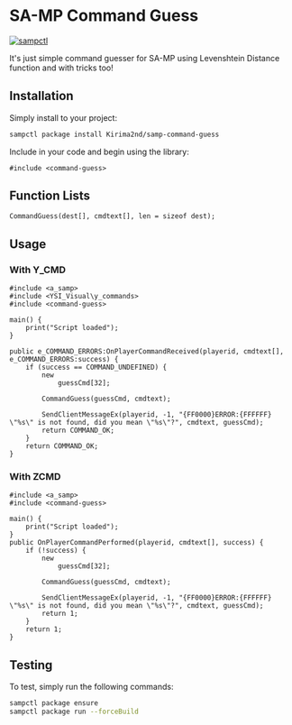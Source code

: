 # SA-MP Command Guess

[![sampctl](https://img.shields.io/badge/sampctl-command--guess-2f2f2f.svg?style=for-the-badge)](https://github.com/Kirima2nd/samp-command-guess)

It's just simple command guesser for SA-MP using Levenshtein Distance function
and with tricks too!


## Installation

Simply install to your project:

```bash
sampctl package install Kirima2nd/samp-command-guess
```

Include in your code and begin using the library:

```pawn
#include <command-guess>
```


## Function Lists

```pawn
CommandGuess(dest[], cmdtext[], len = sizeof dest);
```


## Usage

### With Y_CMD
```pawn
#include <a_samp>
#include <YSI_Visual\y_commands>
#include <command-guess>

main() {
    print("Script loaded");
}

public e_COMMAND_ERRORS:OnPlayerCommandReceived(playerid, cmdtext[], e_COMMAND_ERRORS:success) {
	if (success == COMMAND_UNDEFINED) {
		new 
			guessCmd[32];
		
		CommandGuess(guessCmd, cmdtext);

		SendClientMessageEx(playerid, -1, "{FF0000}ERROR:{FFFFFF} \"%s\" is not found, did you mean \"%s\"?", cmdtext, guessCmd);
		return COMMAND_OK;
	}
	return COMMAND_OK;
}
```

### With ZCMD
```pawn
#include <a_samp>
#include <command-guess>

main() {
    print("Script loaded");
}
public OnPlayerCommandPerformed(playerid, cmdtext[], success) {
	if (!success) {
		new 
			guessCmd[32];
		
		CommandGuess(guessCmd, cmdtext);

		SendClientMessageEx(playerid, -1, "{FF0000}ERROR:{FFFFFF} \"%s\" is not found, did you mean \"%s\"?", cmdtext, guessCmd);
		return 1;
	}
	return 1;
}
```


## Testing

To test, simply run the following commands:

```bash
sampctl package ensure
sampctl package run --forceBuild
```
